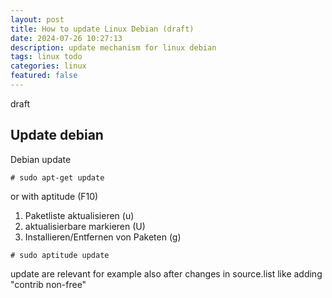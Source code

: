 ```yaml
---
layout: post
title: How to update Linux Debian (draft)
date: 2024-07-26 10:27:13
description: update mechanism for linux debian
tags: linux todo
categories: linux
featured: false
---
```


draft

## Update debian
Debian update 

````markup
# sudo apt-get update
````

or with aptitude (F10)
1. Paketliste aktualisieren (u)
2. aktualisierbare markieren (U)
3. Installieren/Entfernen von Paketen (g)

````markup
# sudo aptitude update
````


update are relevant for example also after changes in source.list like adding "contrib non-free"

